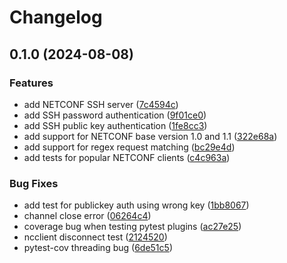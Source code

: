 # Changelog

## 0.1.0 (2024-08-08)


### Features

* add NETCONF SSH server ([7c4594c](https://github.com/nomios-opensource/pytest-netconf/commit/7c4594c124c91aa0560ea4d7d6e1add492dc6202))
* add SSH password authentication ([9f01ce0](https://github.com/nomios-opensource/pytest-netconf/commit/9f01ce0b3a8366e8d7bbeafb0143b0187f9445ff))
* add SSH public key authentication ([1fe8cc3](https://github.com/nomios-opensource/pytest-netconf/commit/1fe8cc3c8c1f2518da0611aa37ef43760a190b6c))
* add support for NETCONF base version 1.0 and 1.1 ([322e68a](https://github.com/nomios-opensource/pytest-netconf/commit/322e68a1cb31648065de713230c657c38630bc3a))
* add support for regex request matching ([bc29e4d](https://github.com/nomios-opensource/pytest-netconf/commit/bc29e4d090305c8d38f561401a499e64bc213411))
* add tests for popular NETCONF clients ([c4c963a](https://github.com/nomios-opensource/pytest-netconf/commit/c4c963a3ce8472d53e90acf25511fbd03ce93439))


### Bug Fixes

* add test for publickey auth using wrong key ([1bb8067](https://github.com/nomios-opensource/pytest-netconf/commit/1bb8067a6b242d1172a2f557eb1f727a665064a1))
* channel close error ([06264c4](https://github.com/nomios-opensource/pytest-netconf/commit/06264c4b4d3badd5de187f581a6bed6e11d0e3eb))
* coverage bug when testing pytest plugins ([ac27e25](https://github.com/nomios-opensource/pytest-netconf/commit/ac27e2542630fc81b8978400506604eddce29c49))
* ncclient disconnect test ([2124520](https://github.com/nomios-opensource/pytest-netconf/commit/21245206419d2806007e474437385d45ae0067ca))
* pytest-cov threading bug ([6de51c5](https://github.com/nomios-opensource/pytest-netconf/commit/6de51c55e1839adaadc433172e6e0d4e4ae7a926))
